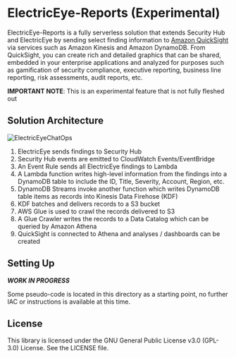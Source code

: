 # ElectricEye-Reports (Experimental)
ElectricEye-Reports is a fully serverless solution that extends Security Hub and ElectricEye by sending select finding information to [Amazon QuickSight](https://aws.amazon.com/quicksight/) via services such as Amazon Kinesis and Amazon DynamoDB. From QuickSight, you can create rich and detailed graphics that can be shared, embedded in your enterprise applications and analyzed for purposes such as gamification of security compliance, executive reporting, business line reporting, risk assessments, audit reports, etc.

**IMPORTANT NOTE**: This is an experimental feature that is not fully fleshed out

## Solution Architecture
![ElectricEyeChatOps](https://github.com/jonrau1/ElectricEye/blob/master/screenshots/ElectricEye-Reports-Architecture.jpg)
1. ElectricEye sends findings to Security Hub
2. Security Hub events are emitted to CloudWatch Events/EventBridge
3. An Event Rule sends all ElectricEye findings to Lambda
4. A Lambda function writes high-level information from the findings into a DynamoDB table to include the ID, Title, Severity, Account, Region, etc.
5. DynamoDB Streams invoke another function which writes DynamoDB table items as records into Kinesis Data Firehose (KDF)
6. KDF batches and delivers records to a S3 bucket
7. AWS Glue is used to crawl the records delivered to S3
8. A Glue Crawler writes the records to a Data Catalog which can be queried by Amazon Athena
9. QuickSight is connected to Athena and analyses / dashboards can be created

## Setting Up
***WORK IN PROGRESS***

Some pseudo-code is located in this directory as a starting point, no further IAC or instructions is available at this time.

## License
This library is licensed under the GNU General Public License v3.0 (GPL-3.0) License. See the LICENSE file.
